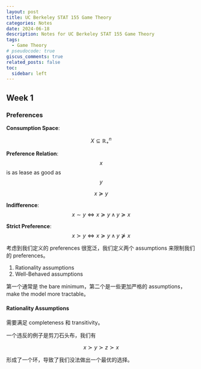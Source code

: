 ```yaml
---
layout: post
title: UC Berkeley STAT 155 Game Theory
categories: Notes
date: 2024-06-18
description: Notes for UC Berkeley STAT 155 Game Theory
tags:
  - Game Theory
# pseudocode: true
giscus_comments: true
related_posts: false
toc:
  sidebar: left
---
```


## Week 1

### Preferences

**Consumption Space**:

$$
X\subseteq\mathbb{R}_+^n
$$

**Preference Relation**: $$x$$ is as lease as good as $$y$$

$$
x\succeq y
$$

**Indifference**: $$x\sim y \Longleftrightarrow x\succeq y \land y\succeq x$$

**Strict Preference**: $$x\succ y \Longleftrightarrow x\succeq y \land y\nsucceq x$$

考虑到我们定义的 preferences 很宽泛，我们定义两个 assumptions 来限制我们的 preferences。

1. Rationality assumptions
2. Well-Behaved assumptions

第一个通常是 the bare minimum，第二个是一些更加严格的 assumptions，make the model more tractable。

#### Rationality Assumptions

需要满足 completeness 和 transitivity。

一个违反的例子是剪刀石头布，我们有

$$
x\succ y\succ z\succ x
$$

形成了一个环，导致了我们没法做出一个最优的选择。

